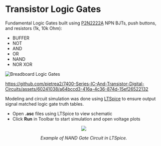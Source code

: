 # Transistor Logic Gates

Fundamental Logic Gates built using [P2N2222A](https://www.onsemi.com/pdf/datasheet/p2n2222a-d.pdf) NPN BJTs, push buttons, and resistors (1k, 10k Ohm):
- BUFFER
- NOT
- AND
- OR
- NAND
- NOR XOR

![Breadboard Logic Gates](https://github.com/pietrea2/7400-Series-IC-And-Transistor-Digital-Circuits/assets/60241038/c8bf851a-cf3e-4c03-a2fc-89d1c50d7ce0)

https://github.com/pietrea2/7400-Series-IC-And-Transistor-Digital-Circuits/assets/60241038/a64bccd3-416a-4c36-874d-15ef26522132

Modeling and circuit simulation was done using [LTSpice](https://www.analog.com/en/design-center/design-tools-and-calculators/ltspice-simulator.html) to ensure output signal matched logic gate truth tables.
- Open **.asc** files using LTSpice to view schematic
- Click **Run** in Toolbar to start simulation and open voltage plots

<p align="center">
<img src="https://github.com/pietrea2/7400-Series-IC-And-Transistor-Digital-Circuits/assets/60241038/3b21aa81-521d-4334-9253-74df977e02b3" /)
</p>
<em>
<p align="center">
Example of NAND Gate Circuit in LTSpice.
</p>
</em>
